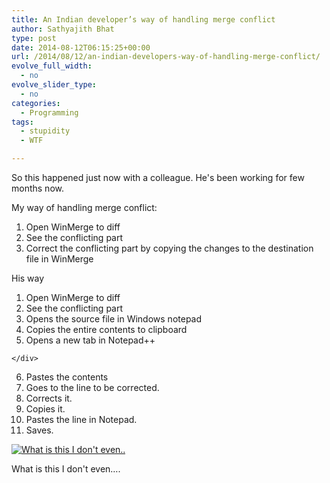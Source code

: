 ```yaml
---
title: An Indian developer’s way of handling merge conflict
author: Sathyajith Bhat
type: post
date: 2014-08-12T06:15:25+00:00
url: /2014/08/12/an-indian-developers-way-of-handling-merge-conflict/
evolve_full_width:
  - no
evolve_slider_type:
  - no
categories:
  - Programming
tags:
  - stupidity
  - WTF

---
```

So this happened just now with a colleague. He's been working for few months now.

My way of handling merge conflict:

  1. Open WinMerge to diff
  2. See the conflicting part
  3. Correct the conflicting part by copying the changes to the destination file in WinMerge

His way

  1. Open WinMerge to diff
  2. See the conflicting part
  3. Opens the source file in Windows notepad
  4. Copies the entire contents to clipboard
  5. <div class="msg Nth">
      Opens a new tab in Notepad++
    </div>

  6. Pastes the contents
  7. Goes to the line to be corrected.
  8. Corrects it.
  9. Copies it.
 10. Pastes the line in Notepad.
 11. Saves.<figure style="width: 372px" class="wp-caption aligncenter">

[<img src="https://i.stack.imgur.com/fTewC.jpg" alt="What is this I don't even.."   />][1]<figcaption class="wp-caption-text">What is this I don't even&#8230;.</figcaption></figure>

 [1]: https://i.stack.imgur.com/fTewC.jpg
